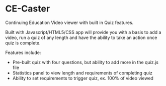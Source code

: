 # CE-Caster
Continuing Education Video viewer with built in Quiz features. 

Built with Javascript/HTML5/CSS app will provide you with a basis to add a video, run a quiz of any length and have the ability to take an action once quiz is complete.

Features include:
- Pre-built quiz with four questions, but ability to add more in the quiz.js file
- Statistics panel to view length and requirements of completing quiz
- Ability to set requirements to trigger quiz, ex. 100% of video viewed

